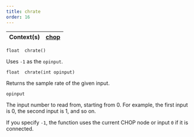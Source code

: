 ```yaml
---
title: chrate
order: 16
---
```

| Context(s) | [chop](../contexts/chop.html) |
| --- | --- |

`float  chrate()`

Uses `-1` as the `opinput`.

`float  chrate(int opinput)`

Returns the sample rate of the given input.

`opinput`

The input number to read from, starting from 0. For example, the first input is 0, the second input is 1, and so on.

If you specify `-1`, the function uses the current CHOP node or input `0` if it is connected.

